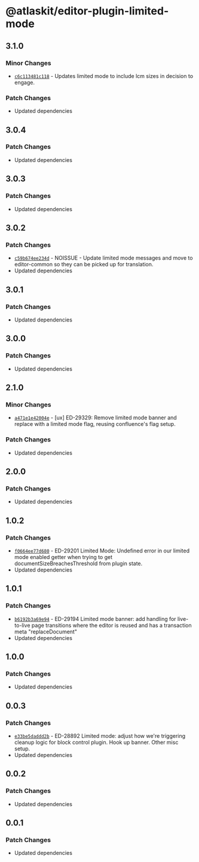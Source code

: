 # @atlaskit/editor-plugin-limited-mode

## 3.1.0

### Minor Changes

- [`c6c113481c118`](https://bitbucket.org/atlassian/atlassian-frontend-monorepo/commits/c6c113481c118) -
  Updates limited mode to include lcm sizes in decision to engage.

### Patch Changes

- Updated dependencies

## 3.0.4

### Patch Changes

- Updated dependencies

## 3.0.3

### Patch Changes

- Updated dependencies

## 3.0.2

### Patch Changes

- [`c59b674ee234d`](https://bitbucket.org/atlassian/atlassian-frontend-monorepo/commits/c59b674ee234d) -
  NOISSUE - Update limited mode messages and move to editor-common so they can be picked up for
  translation.
- Updated dependencies

## 3.0.1

### Patch Changes

- Updated dependencies

## 3.0.0

### Patch Changes

- Updated dependencies

## 2.1.0

### Minor Changes

- [`a471e1e42004e`](https://bitbucket.org/atlassian/atlassian-frontend-monorepo/commits/a471e1e42004e) -
  [ux] ED-29329: Remove limited mode banner and replace with a limited mode flag, reusing
  confluence's flag setup.

### Patch Changes

- Updated dependencies

## 2.0.0

### Patch Changes

- Updated dependencies

## 1.0.2

### Patch Changes

- [`f0664ee77d680`](https://bitbucket.org/atlassian/atlassian-frontend-monorepo/commits/f0664ee77d680) -
  ED-29201 Limited Mode: Undefined error in our limited mode enabled getter when trying to get
  documentSizeBreachesThreshold from plugin state.
- Updated dependencies

## 1.0.1

### Patch Changes

- [`b6192b3a69e94`](https://bitbucket.org/atlassian/atlassian-frontend-monorepo/commits/b6192b3a69e94) -
  ED-29194 Limited mode banner: add handling for live-to-live page transitions where the editor is
  reused and has a transaction meta "replaceDocument"
- Updated dependencies

## 1.0.0

### Patch Changes

- Updated dependencies

## 0.0.3

### Patch Changes

- [`e33be5daddd2b`](https://bitbucket.org/atlassian/atlassian-frontend-monorepo/commits/e33be5daddd2b) -
  ED-28892 Limited mode: adjust how we're triggering cleanup logic for block control plugin. Hook up
  banner. Other misc setup.
- Updated dependencies

## 0.0.2

### Patch Changes

- Updated dependencies

## 0.0.1

### Patch Changes

- Updated dependencies
